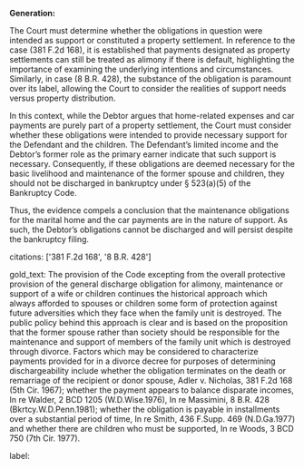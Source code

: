 **Generation:**

The Court must determine whether the obligations in question were intended as support or constituted a property settlement. In reference to the case (381 F.2d 168), it is established that payments designated as property settlements can still be treated as alimony if there is default, highlighting the importance of examining the underlying intentions and circumstances. Similarly, in case (8 B.R. 428), the substance of the obligation is paramount over its label, allowing the Court to consider the realities of support needs versus property distribution.

In this context, while the Debtor argues that home-related expenses and car payments are purely part of a property settlement, the Court must consider whether these obligations were intended to provide necessary support for the Defendant and the children. The Defendant’s limited income and the Debtor’s former role as the primary earner indicate that such support is necessary. Consequently, if these obligations are deemed necessary for the basic livelihood and maintenance of the former spouse and children, they should not be discharged in bankruptcy under § 523(a)(5) of the Bankruptcy Code.

Thus, the evidence compels a conclusion that the maintenance obligations for the marital home and the car payments are in the nature of support. As such, the Debtor’s obligations cannot be discharged and will persist despite the bankruptcy filing.

citations: ['381 F.2d 168', '8 B.R. 428']

gold_text: The provision of the Code excepting from the overall protective provision of the general discharge obligation for alimony, maintenance or support of a wife or children continues the historical approach which always afforded to spouses or children some form of protection against future adversities which they face when the family unit is destroyed. The public policy behind this approach is clear and is based on the proposition that the former spouse rather than society should be responsible for the maintenance and support of members of the family unit which is destroyed through divorce. Factors which may be considered to characterize payments provided for in a divorce decree for purposes of determining dischargeability include whether the obligation terminates on the death or remarriage of the recipient or donor spouse, Adler v. Nicholas, 381 F.2d 168 (5th Cir. 1967); whether the payment appears to balance disparate incomes, In re Walder, 2 BCD 1205 (W.D.Wise.1976), In re Massimini, 8 B.R. 428 (Bkrtcy.W.D.Penn.1981); whether the obligation is payable in installments over a substantial period of time, In re Smith, 436 F.Supp. 469 (N.D.Ga.1977) and whether there are children who must be supported, In re Woods, 3 BCD 750 (7th Cir. 1977).

label: 